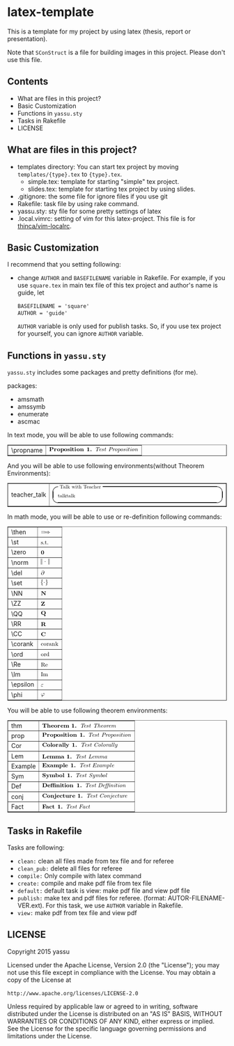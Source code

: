 latex-template
================

This is a template for my project by using latex (thesis, report or presentation).

Note that `SConStruct` is a file for building images in this project.
Please don't use this file.

Contents
----------

* What are files in this project?
* Basic Customization
* Functions in `yassu.sty`
* Tasks in Rakefile
* LICENSE

What are files in this project?
---------------------------------

* templates directory: You can start tex project by moving `templates/{type}.tex` to `{type}.tex`.
  - simple.tex: template for starting "simple" tex project.
  - slides.tex: template for starting tex project by using slides.
* .gitignore: the some file for ignore files if you use git
* Rakefile: task file by using rake command.
* yassu.sty: sty file for some pretty settings of latex
* .local.vimrc: setting of vim for this latex-project. This file is for
    [thinca/vim-localrc](https://github.com/thinca/vim-localrc).

Basic Customization
---------------------

I recommend that you setting following:

* change `AUTHOR` and `BASEFILENAME` variable in Rakefile.
  For example, if you use `square.tex` in main tex file of this tex project and
  author's name is guide, let

  ```
  BASEFILENAME = 'square'
  AUTHOR = 'guide'
  ```

  `AUTHOR` variable is only used for publish tasks.
  So, if you use tex project for yourself, you can ignore `AUTHOR` variable.

Functions in `yassu.sty`
--------------------------

`yassu.sty` includes some packages and pretty definitions (for me).

packages:
  * amsmath
  * amssymb
  * enumerate
  * ascmac

In text mode, you will be able to use following commands:

<table border>
<tr>
  <td> \propname </td>
  <td> <img src="https://raw.githubusercontent.com/yassu/latex-template/master/imgs/prop.png" alt="prop"> </td>
</tr>
</table>

And you will be able to use following environments(without Theorem Environments):

<table border>
<tr>
  <td> teacher_talk </td>
  <td> <img src="https://raw.githubusercontent.com/yassu/latex-template/master/imgs/teacher_talk.png" alt="teacher_talk"> </td>
</tr>
</table>

In math mode, you will be able to use or re-definition following commands:

<table border>
<tr>
  <td> \then </td>
  <td> <img src="https://raw.githubusercontent.com/yassu/latex-template/master/imgs/then.png" alt="then"> </td>
</tr>
<tr>
  <td> \st </td>
  <td> <img src="https://raw.githubusercontent.com/yassu/latex-template/master/imgs/st.png" alt="s.t."> </td>
</tr>
<tr>
  <td> \zero </td>
  <td> <img src="https://raw.githubusercontent.com/yassu/latex-template/master/imgs/zero.png" alt="zero"> </td>
</tr>
<tr>
  <td> \norm </td>
  <td> <img src="https://raw.githubusercontent.com/yassu/latex-template/master/imgs/norm.png" alt="norm"> </td>
</tr>
<tr>
  <td> \del </td>
  <td> <img src="https://raw.githubusercontent.com/yassu/latex-template/master/imgs/del.png" alt="del"> </td>
</tr>
<tr>
  <td> \set </td>
  <td> <img src="https://raw.githubusercontent.com/yassu/latex-template/master/imgs/set.png" alt="set"> </td>
</tr>
<tr>
  <td> \NN </td>
  <td> <img src="https://raw.githubusercontent.com/yassu/latex-template/master/imgs/NN.png" alt="NN"> </td>
</tr>
<tr>
  <td> \ZZ </td>
  <td> <img src="https://raw.githubusercontent.com/yassu/latex-template/master/imgs/ZZ.png" alt="ZZ"> </td>
</tr>
<tr>
  <td> \QQ </td>
  <td> <img src="https://raw.githubusercontent.com/yassu/latex-template/master/imgs/QQ.png" alt="QQ"> </td>
</tr>
<tr>
  <td> \RR </td>
  <td> <img src="https://raw.githubusercontent.com/yassu/latex-template/master/imgs/RR.png" alt="RR"> </td>
</tr>
<tr>
  <td> \CC </td>
  <td> <img src="https://raw.githubusercontent.com/yassu/latex-template/master/imgs/CC.png" alt="CC"> </td>
</tr>
<tr>
  <td> \corank </td>
  <td> <img src="https://raw.githubusercontent.com/yassu/latex-template/master/imgs/corank.png" alt="corank"> </td>
</tr>
<tr>
  <td> \ord </td>
  <td> <img src="https://raw.githubusercontent.com/yassu/latex-template/master/imgs/ord.png" alt="ord"> </td>
</tr>
<tr>
  <td> \Re </td>
  <td> <img src="https://raw.githubusercontent.com/yassu/latex-template/master/imgs/Re.png" alt="Re"> </td>
</tr>
<tr>
  <td> \Im </td>
  <td> <img src="https://raw.githubusercontent.com/yassu/latex-template/master/imgs/Im.png" alt="Im"> </td>
</tr>
<tr>
  <td> \epsilon </td>
  <td> <img src="https://raw.githubusercontent.com/yassu/latex-template/master/imgs/epsilon.png" alt="epsilon"> </td>
</tr>
<tr>
  <td> \phi </td>
  <td> <img src="https://raw.githubusercontent.com/yassu/latex-template/master/imgs/phi.png" alt="phi"> </td>
</tr>
</table>

You will be able to use following theorem environments:

<table border>
<tr>
  <td> thm </td>
  <td> <img src="https://raw.githubusercontent.com/yassu/latex-template/master/imgs/thm.png" alt="thm"> </td>
</tr>
<tr>
  <td> prop </td>
  <td> <img src="https://raw.githubusercontent.com/yassu/latex-template/master/imgs/prop.png" alt="prop"> </td>
</tr>
<tr>
  <td> Cor</td>
  <td> <img src="https://raw.githubusercontent.com/yassu/latex-template/master/imgs/Cor.png" alt="Cor"> </td>
</tr>
<tr>
  <td> Lem </td>
  <td> <img src="https://raw.githubusercontent.com/yassu/latex-template/master/imgs/Lem.png" alt="Lem.png"> </td>
</tr>
<tr>
  <td> Example </td>
  <td> <img src="https://raw.githubusercontent.com/yassu/latex-template/master/imgs/Example.png" alt="Example"> </td>
</tr>
<tr>
  <td> Sym </td>
  <td> <img src="https://raw.githubusercontent.com/yassu/latex-template/master/imgs/Sym.png" alt="Sym"> </td>
</tr>
<tr>
  <td> Def </td>
  <td> <img src="https://raw.githubusercontent.com/yassu/latex-template/master/imgs/Def.png" alt="Def.png"> </td>
</tr>
<tr>
  <td> conj</td>
  <td> <img src="https://raw.githubusercontent.com/yassu/latex-template/master/imgs/conj.png" alt="conj.png"> </td>
</tr>
<tr>
  <td> Fact </td>
  <td> <img src="https://raw.githubusercontent.com/yassu/latex-template/master/imgs/Fact.png" alt="Fact"> </td>
</tr>
</table>

Tasks in Rakefile
-------------------

Tasks are following:
  * `clean:` clean all files made from tex file and for referee
  * `clean_pub:` delete all files for referee
  * `compile:` Only compile with latex command
  * `create:` compile and make pdf file from tex file
  * `default:` default task is view: make pdf file and view pdf file
  * `publish:` make tex and pdf files for referee. (format: AUTOR-FILENAME-VER.ext).  For this task, we use `AUTHOR` variable in Rakefile.
  * `view:` make pdf from tex file and view pdf

LICENSE
---------

Copyright 2015 yassu

Licensed under the Apache License, Version 2.0 (the "License");
you may not use this file except in compliance with the License.
You may obtain a copy of the License at

    http://www.apache.org/licenses/LICENSE-2.0

Unless required by applicable law or agreed to in writing, software
distributed under the License is distributed on an "AS IS" BASIS,
WITHOUT WARRANTIES OR CONDITIONS OF ANY KIND, either express or implied.
See the License for the specific language governing permissions and
limitations under the License.
